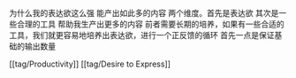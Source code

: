 为什么我的表达欲这么强 能产出如此多的内容 两个维度。首先是表达欲 其次是一些合理的工具 帮助我生产出更多的内容
前者需要长期的培养，如果有一些合适的工具，我们就更容易地培养出表达欲，进行一个正反馈的循环
首先一点是保证基础的输出数量

[[tag/Productivity]] [[tag/Desire to Express]]